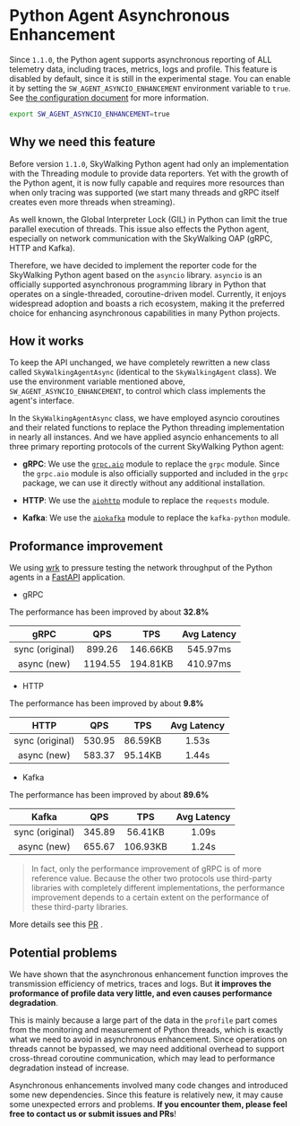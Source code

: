 # Python Agent Asynchronous Enhancement

Since `1.1.0`, the Python agent supports asynchronous reporting of ALL telemetry data, including traces, metrics, logs and profile. This feature is disabled by default, since it is still in the experimental stage. You can enable it by setting the `SW_AGENT_ASYNCIO_ENHANCEMENT` environment variable to `true`. See [the configuration document](../Configuration.md) for more information.

```bash
export SW_AGENT_ASYNCIO_ENHANCEMENT=true
```

## Why we need this feature

Before version `1.1.0`, SkyWalking Python agent had only an implementation with the Threading module to provide data reporters. Yet with the growth of the Python agent, it is now fully capable and requires more resources than when only tracing was supported (we start many threads and gRPC itself creates even more threads when streaming).

As well known, the Global Interpreter Lock (GIL) in Python can limit the true parallel execution of threads. This issue also effects the Python agent, especially on network communication with the SkyWalking OAP (gRPC, HTTP and Kafka).

Therefore, we have decided to implement the reporter code for the SkyWalking Python agent based on the `asyncio` library. `asyncio` is an officially supported asynchronous programming library in Python that operates on a single-threaded, coroutine-driven model. Currently, it enjoys widespread adoption and boasts a rich ecosystem, making it the preferred choice for enhancing asynchronous capabilities in many Python projects.

## How it works

To keep the API unchanged, we have completely rewritten a new class called `SkyWalkingAgentAsync` (identical to the `SkyWalkingAgent` class). We use the environment variable mentioned above, `SW_AGENT_ASYNCIO_ENHANCEMENT`, to control which class implements the agent's interface.

In the `SkyWalkingAgentAsync` class, we have employed asyncio coroutines and their related functions to replace the Python threading implementation in nearly all instances. And we have applied asyncio enhancements to all three primary reporting protocols of the current SkyWalking Python agent:

- **gRPC**: We use the [`grpc.aio`](https://grpc.github.io/grpc/python/grpc_asyncio.html) module to replace the `grpc` module. Since the `grpc.aio` module is also officially supported and included in the `grpc` package, we can use it directly without any additional installation.

- **HTTP**: We use the [`aiohttp`](https://github.com/aio-libs/aiohttp) module to replace the `requests` module.

- **Kafka**: We use the [`aiokafka`](https://github.com/aio-libs/aiokafka) module to replace the `kafka-python` module.

## Proformance improvement

We using [wrk](https://github.com/wg/wrk) to pressure testing the network throughput of the Python agents in a [FastAPI](https://github.com/tiangolo/fastapi) application.

- gRPC

The performance has been improved by about **32.8%**

|      gRPC       |   QPS   |   TPS    | Avg Latency |
| :-------------: | :-----: | :------: | :---------: |
| sync (original) | 899.26  | 146.66KB |  545.97ms   |
|   async (new)   | 1194.55 | 194.81KB |  410.97ms   |

- HTTP

The performance has been improved by about **9.8%**

|      HTTP       |  QPS   |   TPS   | Avg Latency |
| :-------------: | :----: | :-----: | :---------: |
| sync (original) | 530.95 | 86.59KB |    1.53s    |
|   async (new)   | 583.37 | 95.14KB |    1.44s    |

- Kafka

The performance has been improved by about **89.6%**

|      Kafka      |  QPS   |   TPS    | Avg Latency |
| :-------------: | :----: | :------: | :---------: |
| sync (original) | 345.89 | 56.41KB  |    1.09s    |
|   async (new)   | 655.67 | 106.93KB |    1.24s    |

> In fact, only the performance improvement of gRPC is of more reference value. Because the other two protocols use third-party libraries with completely different implementations, the performance improvement depends to a certain extent on the performance of these third-party libraries.

More details see this [PR](https://github.com/apache/skywalking-python/pull/316) .

## Potential problems

We have shown that the asynchronous enhancement function improves the transmission efficiency of metrics, traces and logs. But **it improves the proformance of profile data very little, and even causes performance degradation**.

This is mainly because a large part of the data in the `profile` part comes from the monitoring and measurement of Python threads, which is exactly what we need to avoid in asynchronous enhancement. Since operations on threads cannot be bypassed, we may need additional overhead to support cross-thread coroutine communication, which may lead to performance degradation instead of increase.

Asynchronous enhancements involved many code changes and introduced some new dependencies. Since this feature is relatively new, it may cause some unexpected errors and problems. **If you encounter them, please feel free to contact us or submit issues and PRs**!
